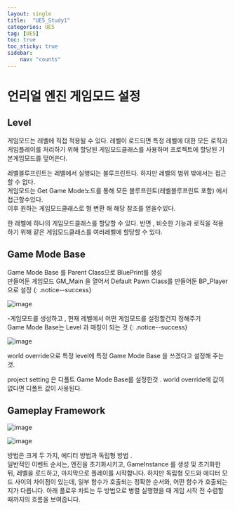 ```yaml
---
layout: single
title:  "UE5_Study1"
categories: UE5
tag: [UE5]
toc: true
toc_sticky: true
sidebar:
    nav: "counts"
---
```


# 언리얼 엔진 게임모드 설정

## Level
게임모드는 레벨에 직접 적용될 수 있다. 레벨이 로드되면 특정 레벨에 대한 모든 로직과 게임플레이를 처리하기 위해 할당된 게임모드클래스를 사용하며 프로젝트에 할당된 기본게임모드를 덮어쓴다.   

레벨블루프린트는 레벨에서 실행되는 블루프린트다. 하지만 레벨의 범위 밖에서는 접근할 수 없다.   
게임모드는 Get Game Mode노드를 통해 모든 블루프린트(레벨블루프린트 포함) 에서 접근할수있다.   
이후 원하는 게임모드클래스로 형 변환 해 해당 참조를 얻을수있다.   

한 레벨에 하나의 게임모드클래스를 할당할 수 있다. 반면 , 비슷한 기능과 로직을 적용하기 위해 같은 게임모드클래스를 여러레벨에 할당할 수 있다.



## Game Mode Base

Game Mode Base 를 Parent Class으로 BluePrint를 생성   
만들어둔 게임모드 GM_Main 을 열어서 Default Pawn Class를 만들어둔 BP_Player으로 설정
{: .notice--success}
  
![image](https://github.com/silverlnng/UnrealEngine_ShootingClass3/assets/112385982/17381549-05f6-4707-b66f-8badca831420)


-게임모드를 생성하고 , 현재 레벨에서 어떤 게임모드를 설정할건지 정해주기  
Game Mode Base는 Level 과 매칭이 되는 것
{: .notice--success}

![image](https://github.com/silverlnng/DatastructureStudy/assets/112385982/21f6f07e-5ba8-4425-b746-c724582a515d)

world override으로 특정 level에 특정 Game Mode Base 을 쓰겠다고 설정해 주는 것. 

project setting 은 디폴트 Game Mode Base를 설정한것 . world override에 값이 없다면 디폴트 값이 사용된다.

## Gameplay Framework

![image](https://github.com/silverlnng/MultiTeamProject/assets/112385982/d2043ddb-04b4-4c9a-9677-c5ba786aa98e)



![image](https://github.com/silverlnng/MultiTeamProject/assets/112385982/48b83c1f-dcf6-4600-9f84-6202b3de4e52)

방법은 크게 두 가지, 에디터 방법과 독립형 방법 .    
일반적인 이벤트 순서는, 엔진을 초기화시키고, GameInstance 를 생성 및 초기화한 뒤, 레벨을 로드하고, 마지막으로 플레이를 시작합니다. 
하지만 독립형 모드와 에디터 모드 사이의 차이점이 있는데, 일부 함수가 호출되는 정확한 순서와, 어떤 함수가 호출되는지가 다릅니다. 아래 플로우 차트는 두 방법으로 병렬 실행했을 때 게임 시작 전 수렴할 때까지의 흐름을 보여줍니다.